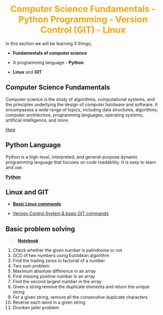 <h1 align="center" style="color: orange"> Computer Science Fundamentals - Python Programming - Version Control (GIT) - Linux </h1>

In this section we will be learning 3 things;

- **Fundamentals of computer science**

- A programming language - **Python**

- **Linux** and **GIT**

## Computer Science Fundamentals

Computer science is the study of algorithms, computational systems, and the principles underlying the design of computer hardware and software. It encompasses a wide range of topics, including data structures, algorithms, computer architecture, programming languages, operating systems, artificial intelligence, and more.

[Here](./Computer_Science_Fundamentals/Readme.md)

<!-- links -->

## Python Language

Python is a high-level, interpreted, and general-purpose dynamic programming language that focuses on code readability. It is easy to learn and use. 

**[Python](./Python/Readme.md)**

## Linux and GIT

- **[Basic Linux commands](./Version_Control_&_Linux/Linux_commands.md)**

- [Version Control System & basic GIT commands](./Version_Control_&_Linux/VersionControl.md)

## Basic problem solving

> **[Notebook](./ProblemSet.ipynb)**

1. Check whether the given number is palindrome or not
2. GCD of two numbers using Euclidean algorithm
3. Find the trailing zeros in factorial of a number
4. Two sum problem
5. Maximum absolute difference in an array
6. First missing positive number in an array
7. Find the second largest number in the array
8. Given a string remove the duplicate elements and return the unique string
9. For a given string, remove all the consecutive duplicate characters
10. Reverse each word in a given string
11. Drunken jailer problem
